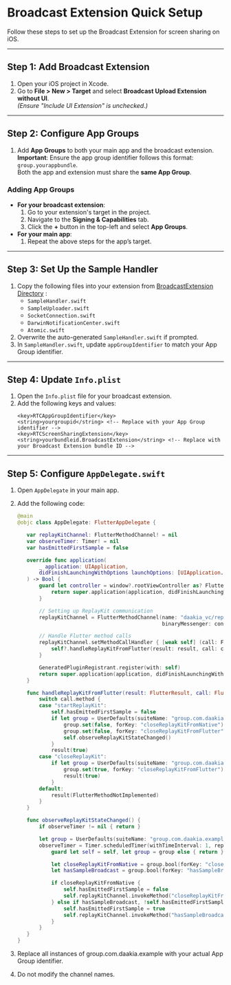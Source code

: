 # Broadcast Extension Quick Setup

Follow these steps to set up the Broadcast Extension for screen sharing on iOS.

---

## Step 1: Add Broadcast Extension
1. Open your iOS project in Xcode.
2. Go to **File > New > Target** and select **Broadcast Upload Extension without UI**.  
   *(Ensure "Include UI Extension" is unchecked.)*

---

## Step 2: Configure App Groups
1. Add **App Groups** to both your main app and the broadcast extension.  
   **Important**: Ensure the app group identifier follows this format: `group.yourappbundle`.  
   Both the app and extension must share the **same App Group**.

### Adding App Groups
- **For your broadcast extension**:
    1. Go to your extension's target in the project.
    2. Navigate to the **Signing & Capabilities** tab.
    3. Click the **+** button in the top-left and select **App Groups**.
- **For your main app**:
    1. Repeat the above steps for the app’s target.

---

## Step 3: Set Up the Sample Handler
1. Copy the following files into your extension from [BroadcastExtension Directory](BroadcastExtension)
   :
    - `SampleHandler.swift`
    - `SampleUploader.swift`
    - `SocketConnection.swift`
    - `DarwinNotificationCenter.swift`
    - `Atomic.swift`
2. Overwrite the auto-generated `SampleHandler.swift` if prompted.
3. In `SampleHandler.swift`, update `appGroupIdentifier` to match your App Group identifier.

---

## Step 4: Update `Info.plist`
1. Open the `Info.plist` file for your broadcast extension.
2. Add the following keys and values:
   ```
   <key>RTCAppGroupIdentifier</key>
   <string>yourgroupid</string> <!-- Replace with your App Group identifier -->
   <key>RTCScreenSharingExtension</key>
   <string>yourbundleid.BroadcastExtension</string> <!-- Replace with your Broadcast Extension bundle ID -->
    ```
---

## Step 5: Configure `AppDelegate.swift`

1. Open `AppDelegate` in your main app.
2. Add the following code:

    ```swift
   @main
   @objc class AppDelegate: FlutterAppDelegate {

       var replayKitChannel: FlutterMethodChannel! = nil
       var observeTimer: Timer! = nil
       var hasEmittedFirstSample = false

       override func application(
           _ application: UIApplication,
           didFinishLaunchingWithOptions launchOptions: [UIApplication.LaunchOptionsKey: Any]?
       ) -> Bool {
           guard let controller = window?.rootViewController as? FlutterViewController else {
               return super.application(application, didFinishLaunchingWithOptions: launchOptions)
           }

           // Setting up ReplayKit communication
           replayKitChannel = FlutterMethodChannel(name: "daakia_vc/replaykit-channel",
                                                   binaryMessenger: controller.binaryMessenger)

           // Handle Flutter method calls
           replayKitChannel.setMethodCallHandler { [weak self] (call: FlutterMethodCall, result: @escaping FlutterResult) in
               self?.handleReplayKitFromFlutter(result: result, call: call)
           }

           GeneratedPluginRegistrant.register(with: self)
           return super.application(application, didFinishLaunchingWithOptions: launchOptions)
       }

       func handleReplayKitFromFlutter(result: FlutterResult, call: FlutterMethodCall) {
           switch call.method {
           case "startReplayKit":
               self.hasEmittedFirstSample = false
               if let group = UserDefaults(suiteName: "group.com.daakia.example") {
                   group.set(false, forKey: "closeReplayKitFromNative")
                   group.set(false, forKey: "closeReplayKitFromFlutter")
                   self.observeReplayKitStateChanged()
               }
               result(true)
           case "closeReplayKit":
               if let group = UserDefaults(suiteName: "group.com.daakia.example") {
                   group.set(true, forKey: "closeReplayKitFromFlutter")
                   result(true)
               }
           default:
               result(FlutterMethodNotImplemented)
           }
       }

       func observeReplayKitStateChanged() {
           if observeTimer != nil { return }

           let group = UserDefaults(suiteName: "group.com.daakia.example")
           observeTimer = Timer.scheduledTimer(withTimeInterval: 1, repeats: true) { [weak self] timer in
               guard let self = self, let group = group else { return }

               let closeReplayKitFromNative = group.bool(forKey: "closeReplayKitFromNative")
               let hasSampleBroadcast = group.bool(forKey: "hasSampleBroadcast")

               if closeReplayKitFromNative {
                   self.hasEmittedFirstSample = false
                   self.replayKitChannel.invokeMethod("closeReplayKitFromNative", arguments: true)
               } else if hasSampleBroadcast, !self.hasEmittedFirstSample {
                   self.hasEmittedFirstSample = true
                   self.replayKitChannel.invokeMethod("hasSampleBroadcast", arguments: true)
               }
           }
       }
   }
    ```

3. Replace all instances of group.com.daakia.example with your actual App Group identifier.
4. Do not modify the channel names.
